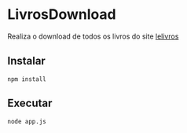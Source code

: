 # LivrosDownload

Realiza o download de todos os livros do site [lelivros](lelivros.top)

## Instalar

`npm install`

## Executar

`node app.js`
